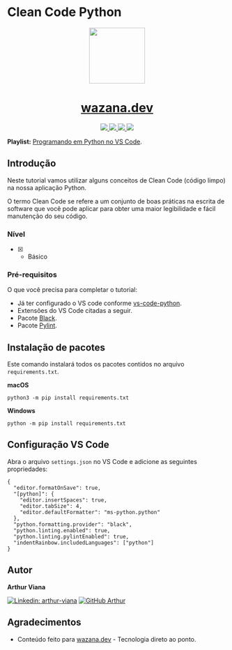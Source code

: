 # Clean Code Python

<p align="center">
  <a href="https://wazana.dev">
    <img src="https://www.datocms-assets.com/41512/1642548236-logo.png" height="128">
    <h1 align="center">wazana.dev</h1>
  </a>
</p>

<p align="center">
  <a aria-label="Linkedin wazana.dev" href="https://www.linkedin.com/company/wazana-dev/">
    <img src="https://img.shields.io/badge/wazana--dev-333.svg?style=for-the-badge&logo=linkedin&labelColor=0A66C2">
  </a>
  
  <a aria-label="Instagram wazana.dev" href="https://www.instagram.com/wazana.dev/">
    <img src="https://img.shields.io/badge/@wazana%2Edev-333.svg?style=for-the-badge&logo=instagram&logoColor=white&labelColor=E4405F">
  </a>
  
  <a aria-label="YouTube wazana.dev" href="https://www.youtube.com/channel/UCVE9-HO_GzLtDK4IGKVSYXA">
    <img src="https://img.shields.io/badge/Wazana-333.svg?style=for-the-badge&logo=youtube&logoColor=white&labelColor=FF0000">
  </a>
  
  <a aria-label="Discord wazana.dev" href="https://discord.gg/MF6F4t8eQw">
    <img src="https://img.shields.io/badge/wazana%2Edev-333.svg?style=for-the-badge&logo=discord&logoColor=white&labelColor=5865F2">
  </a>
</p>

**Playlist:** [Programando em Python no VS Code](https://www.wazana.dev/playlist/programando-em-python-no-vs-code).

## Introdução

Neste tutorial vamos utilizar alguns conceitos de Clean Code (código limpo) na nossa aplicação Python.

O termo Clean Code se refere a um conjunto de boas práticas na escrita de software que você pode aplicar para obter uma maior legibilidade e fácil manutenção do seu código.

### Nível
- [x] - Básico

### Pré-requisitos

O que você precisa para completar o tutorial:

- Já ter configurado o VS code conforme [vs-code-python](https://github.com/VianaArthur/config-vscode-python).
- Extensões do VS Code citadas a seguir.
- Pacote [Black](https://github.com/psf/black).
- Pacote [Pylint](https://pypi.org/project/pylint/).


## Instalação de pacotes

Este comando instalará todos os pacotes contidos no arquivo `requirements.txt`.

**macOS**

```
python3 -m pip install requirements.txt
```

**Windows**

```
python -m pip install requirements.txt
```

## Configuração VS Code

Abra o arquivo `settings.json` no VS Code e adicione as seguintes propriedades:

```
{
  "editor.formatOnSave": true,
  "[python]": {
    "editor.insertSpaces": true,
    "editor.tabSize": 4,
    "editor.defaultFormatter": "ms-python.python"
  },
  "python.formatting.provider": "black",
  "python.linting.enabled": true,
  "python.linting.pylintEnabled": true,
  "indentRainbow.includedLanguages": ["python"]
}
```

## Autor

**Arthur Viana** 

[![Linkedin: arthur-viana](https://img.shields.io/badge/-Arthur%20Viana-blue?style=flat-square&logo=Linkedin&logoColor=white&link=https://www.linkedin.com/in/arthur-viana/)](https://www.linkedin.com/in/arthur-viana/)
[![GitHub Arthur](https://img.shields.io/github/followers/VianaArthur?label=follow&style=social)](https://github.com/VianaArthur)

## Agradecimentos

- Conteúdo feito para [wazana.dev](https://www.wazana.dev/) - Tecnologia direto ao ponto.
